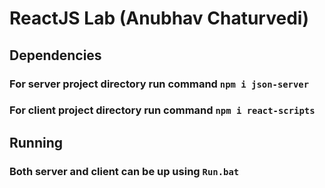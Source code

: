 # ReactJS Lab (Anubhav Chaturvedi)


## Dependencies

### For server project directory run command `npm i json-server`

### For client project directory run command `npm i react-scripts`


## Running

### Both server and client can be up using `Run.bat`
